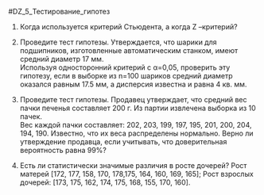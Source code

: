 #DZ_5_Тестирование_гипотез  

1. Когда используется критерий Стьюдента, а когда Z –критерий?  

2. Проведите тест гипотезы. Утверждается, что шарики для подшипников, изготовленные автоматическим станком, имеют средний диаметр 17 мм.  
Используя односторонний критерий с α=0,05, проверить эту гипотезу, если в выборке из n=100 шариков средний диаметр оказался равным 17.5 мм, а дисперсия известна и равна 4 кв. мм.  

3. Проведите тест гипотезы. Продавец утверждает, что средний вес пачки печенья составляет 200 г. Из партии извлечена выборка из 10 пачек.  
Вес каждой пачки составляет: 202, 203, 199, 197, 195, 201, 200, 204, 194, 190. Известно, что их веса распределены нормально. Верно ли утверждение продавца, если учитывать, что доверительная вероятность равна 99%?  

4. Есть ли статистически значимые различия в росте дочерей? Рост матерей [172, 177, 158, 170, 178,175, 164, 160, 169, 165]; Рост взрослых дочерей: [173, 175, 162, 174, 175, 168, 155, 170, 160].
